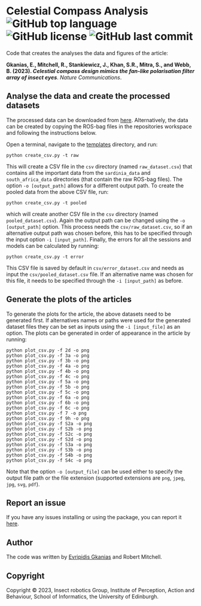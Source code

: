 # Celestial Compass Analysis ![GitHub top language](http://img.shields.io/github/languages/top/refmitchell/skycompass) ![GitHub license](http://img.shields.io/github/license/refmitchell/skycompass) ![GitHub last commit](http://img.shields.io/github/last-commit/refmitchell/skycompass)

Code that creates the analyses the data and figures of the article:

**Gkanias, E., Mitchell, R., Stankiewicz, J., Khan, S.R., Mitra, S., and Webb, B. (2023).
*Celestial compass design mimics the fan-like polarisation filter array of insect eyes***.
*Nature Communications*.


## Analyse the data and create the processed datasets

The processed data can be downloaded from [here](). Alternatively, the data can be created
by copying the ROS-bag files in the repositories workspace and following the instructions
below.

Open a terminal, navigate to the [templates](templates) directory, and run:
```commandline
python create_csv.py -t raw
```
This will create a CSV file in the ```csv``` directory (named ```raw_dataset.csv```) that
contains all the important data from the ```sardinia_data``` and ```south_africa_data```
directories (that contain the raw ROS-bag files). The option ```-o [output_path]``` allows
for a different output path. To create the pooled data from the above CSV file, run:
```commandline
python create_csv.py -t pooled
```
which will create another CSV file in the ```csv``` directory (named ```pooled_dataset.csv```).
Again the output path can be changed using the ```-o [output_path]``` option. This process
needs the ```csv/raw_dataset.csv```, so if an alternative output path was chosen before,
this has to be specified through the input option ```-i [input_path]```. Finally, the errors
for all the sessions and models can be calculated by running:
```commandline
python create_csv.py -t error
```
This CSV file is saved by default in ```csv/error_dataset.csv``` and needs as input the
```csv/pooled_dataset.csv``` file. If an alternative name was chosen for this file, it needs
to be specified through the ```-i [input_path]``` as before.

## Generate the plots of the articles

To generate the plots for the article, the above datasets need to be generated first. If
alternatives names or paths were used for the generated dataset files they can be set as
inputs using the ```-i [input_file]``` as an option. The plots can be generated in order
of appearance in the article by running:
```commandline
python plot_csv.py -f 2d -o png
python plot_csv.py -f 3a -o png
python plot_csv.py -f 3b -o png
python plot_csv.py -f 4a -o png
python plot_csv.py -f 4b -o png
python plot_csv.py -f 4c -o png
python plot_csv.py -f 5a -o png
python plot_csv.py -f 5b -o png
python plot_csv.py -f 5c -o png
python plot_csv.py -f 6a -o png
python plot_csv.py -f 6b -o png
python plot_csv.py -f 6c -o png
python plot_csv.py -f 7 -o png
python plot_csv.py -f 9h -o png
python plot_csv.py -f S2a -o png
python plot_csv.py -f S2b -o png
python plot_csv.py -f S2c -o png
python plot_csv.py -f S2d -o png
python plot_csv.py -f S3a -o png
python plot_csv.py -f S3b -o png
python plot_csv.py -f S4b -o png
python plot_csv.py -f S4c -o png
```
Note that the option ```-o [output_file]``` can be used either to specify the output file path
or the file extension (supported extensions are ```png```, ```jpeg```, ```jpg```, ```svg```,
```pdf```).

## Report an issue

If you have any issues installing or using the package, you can report it
[here](https://github.com/refmitchell/skycompass/issues).

## Author

The code was written by [Evripidis Gkanias](https://evgkanias.github.io/) and Robert Mitchell.

## Copyright

Copyright &copy; 2023, Insect robotics Group, Institute of Perception,
Action and Behaviour, School of Informatics, the University of Edinburgh.